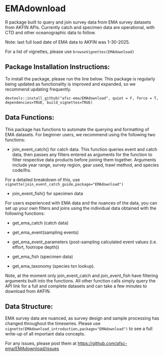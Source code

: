 # EMAdownload
R package built to query and join survey data from EMA survey datasets from AKFIN APIs.  Currently catch and specimen data are operational, with CTD and other oceanographic data to follow.

Note: last full load date of EMA data to AKFIN was 1-30-2025.

For a list of vignettes, please use `browseVignettes(EMAdownload)`

## Package Installation Instructions:
To install the package, please run the line below. This package is regularly being updated as functionality is improved and expanded, so we recommend updating frequently.

`devtools::install_github("afsc-ema/EMAdownload", quiet = F, force = T, dependencies=TRUE, build_vignettes=TRUE)`

## Data Functions:
This package has functions to automate the querying and formatting of EMA datasets. For beginner users, we recommend using the following two functions: 

- join_event_catch() for catch data. This function queries event and catch data, then passes any filters entered as arguments for the function to filter respective data products before joining them together. Arguments include year range, survey region, gear used, trawl method, and species code/lhs.  

For a detailed breakdown of this, 
use `vignette(join_event_catch_guide,package="EMAdownload")`

- join_event_fish() for specimen data  

For users experienced with EMA data and the nuances of the data, you can set up your own filters and joins using the individual data obtained with the following functions:

  - get_ema_catch (catch data) 
  
  - get_ema_event(sampling events) 
  
  - get_ema_event_parameters (post-sampling calculated event values (i.e. effort, footrope depth)) 
  
  - get_ema_fish (specimen data) 
  
  - get_ema_taxonomy (species tsn lookup).  
  
Note, at the moment only join_event_catch and join_event_fish have filtering arguments
built into the functions.  All other function calls simply query the API link for a full and complete datasets and can take a few minutes to download from AKFIN. 

## Data Structure:

EMA survey data are nuanced, as survey design and sample processing has changed throughout the timeseries. Please use
`vignette(EMAdownload_introduction,package="EMAdownload")` to see a full write-up of all important data concepts.


For any issues, please post them at https://github.com/afsc-ema/EMAdownload/issues
